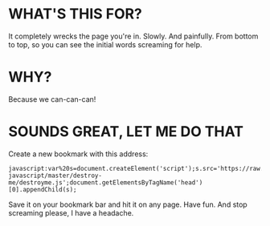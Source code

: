# WHAT'S THIS FOR?

It completely wrecks the page you're in. Slowly. And painfully. From bottom to top, so you can see the initial words screaming for help.

# WHY?

Because we can-can-can!

# SOUNDS GREAT, LET ME DO THAT

Create a new bookmark with this address:

    javascript:var%20s=document.createElement('script');s.src='https://raw.github.com/AlphaGit/random-javascript/master/destroy-me/destroyme.js';document.getElementsByTagName('head')[0].appendChild(s);
    
Save it on your bookmark bar and hit it on any page. Have fun. And stop screaming please, I have a headache.
